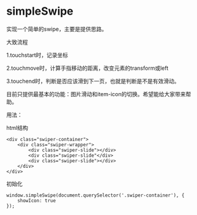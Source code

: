 # simpleSwipe

实现一个简单的swipe，主要是提供思路。

大致流程

1.touchstart时，记录坐标

2.touchmove时，计算手指移动的距离，改变元素的transform或left

3.touchend时，判断是否应该滑到下一页，也就是判断是不是有效滑动。

目前只提供最基本的功能：图片滑动和item-icon的切换。希望能给大家带来帮助。

用法：

html结构

    <div class="swiper-container">
        <div class="swiper-wrapper">
            <div class="swiper-slide"></div>
            <div class="swiper-slide"</div>
            <div class="swiper-slide"></div>
        </div>
    </div>

初始化

    window.simpleSwipe(document.querySelector('.swiper-container'), {
        showIcon: true
    });

